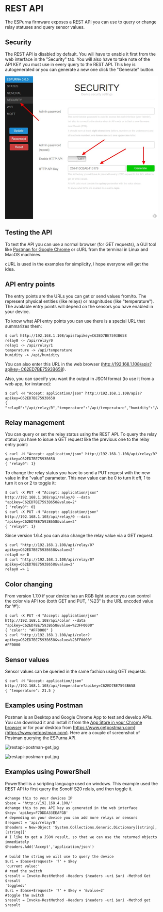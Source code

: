 # REST API

The ESPurna firmware exposes a [REST](https://en.wikipedia.org/wiki/Representational_state_transfer) [API](https://en.wikipedia.org/wiki/Application_programming_interface) you can use to query or change relay statuses and query sensor values.

## Security

The REST API is disabled by default. You will have to enable it first from the web interface in the "Security" tab. You will also have to take note of the API KEY you must use in every query to the REST API. This key is autogenerated or you can generate a new one click the "Generate" button.

![restapi-config.jpeg](images/ui/514708407-restapi-config.jpeg)

## Testing the API

To test the API you can use a normal browser (for GET requests), a GUI tool like [Postman for Google Chrome](https://chrome.google.com/webstore/detail/postman/fhbjgbiflinjbdggehcddcbncdddomop) or cURL from the terminal in Linux and MacOS machines.

cURL is used in the examples for simplicity, I hope everyone will get the idea.

## API entry points

The entry points are the URLs you can get or send values from/to. The represent physical entities (like relays) or magnitudes (like "temperature"). The available entry points will depend on the sensors you have enabled in your device.

To know what API entry points you can use there is a special URL that summarizes them:

```
$ curl http://192.168.1.108/apis?apikey=C62ED7BE7593B658
relay0 -> /api/relay/0
relay1 -> /api/relay/1
temperature -> /api/temperature
humidity -> /api/humidity
```

You can also enter this URL in the web browser (http://192.168.1.108/apis?apikey=C62ED7BE7593B658).

Also, you can specify you want the output in JSON format (to use it from a web app, for instance):

```
$ curl -H "Accept: application/json" http://192.168.1.108/apis?apikey=C62ED7BE7593B658
{ "relay0":"/api/relay/0","temperature":"/api/temperature","humidity":"/api/humidity"}
```

## Relay management

You can query or set the relay status using the REST API. To query the relay status you have to issue a GET request like the previous one to the relay entry point:

```
$ curl -H "Accept: application/json" http://192.168.1.108/api/relay/0?apikey=C62ED7BE7593B658
{ "relay0": 1}
```

To change the relay status you have to send a PUT request with the new value in the "value" parameter. This new value can be 0 to turn it off, 1 to turn it on or 2 to toggle it:

```
$ curl -X PUT -H "Accept: application/json" http://192.168.1.108/api/relay/0 --data "apikey=C62ED7BE7593B658&value=2"
{ "relay0": 0}
$ curl -X PUT -H "Accept: application/json" http://192.168.1.108/api/relay/0 --data "apikey=C62ED7BE7593B658&value=2"
{ "relay0": 1}
```

Since version 1.6.4 you can also change the relay value via a GET request.

```
$ curl "http://192.168.1.108/api/relay/0?apikey=C62ED7BE7593B658&value=2"
relay0 => 0
$ curl "http://192.168.1.108/api/relay/0?apikey=C62ED7BE7593B658&value=2"
relay0 => 1
```

## Color changing

From version 1.7.0 if your device has an RGB light source you can control the color via API too (both GET and PUT, "%23" is the URL encoded value for '#'):

```
$ curl -X PUT -H "Accept: application/json" http://192.168.1.108/api/color --data "apikey=C62ED7BE7593B658&value=%23FF0000"
{ "color": "#FF0000" }
$ curl "http://192.168.1.108/api/color?apikey=C62ED7BE7593B658&value=%23FF0000"
#FF0000
```

## Sensor values

Sensor values can be queried in the same fashion using GET requests:

```
$ curl -H "Accept: application/json" http://192.168.1.108/api/temperature?apikey=C62ED7BE7593B658
{ "temperature": 21.5 }
```

## Examples using Postman

Postman is an Desktop and Google Chrome App to test and develop APIs. You can download it and install it from the [App Store in your Chrome browser](https://chrome.google.com/webstore/detail/postman/fhbjgbiflinjbdggehcddcbncdddomop) or for your desktop from [https://www.getpostman.com](https://www.getpostman.com). Here are a couple of screenshot of Postman querying the ESPurna API.

![restapi-postman-get.jpg](https://bitbucket.org/repo/KBydAy/images/2328163916-restapi-postman-get.jpg)

![restapi-postman-put.jpg](https://bitbucket.org/repo/KBydAy/images/1149634726-restapi-postman-put.jpg)

## Examples using PowerShell

PowerShell is a scripting language used on windows. This example used the REST API to first query the Sonoff S20 relais, and then toggle it.

```
#change this to your devices IP
$base = 'http://192.168.4.100/'
#change this to you API key as generated in the web interface
$key= 'apikey=F7DDDA33EEAFGB'
# depending on your device you can add more relays or sensors
$request = 'api/relay/0'
$headers = New-Object 'System.Collections.Generic.Dictionary[[string],[string]]'
# I like to get a JSON result, so that we can use the returned objects immediately
$headers.Add('Accept','application/json')

# build the string we will use to query the device
$uri = $base+$request+ '?' + $key
'current value:'
# read the switch
$result = Invoke-RestMethod -Headers $headers -uri $uri -Method Get
$result
'toggled:'
$uri = $base+$request+ '?' + $key + '&value=2'
#toggle the switch
$result = Invoke-RestMethod -Headers $headers -uri $uri -Method get
$result
```


